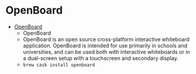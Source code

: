 # OpenBoard
- [OpenBoard](https://openboard.ch/index.en.html)
  -  OpenBoard
  - OpenBoard is an open source cross-platform interactive whiteboard application. OpenBoard is intended for use primarily in schools and universities, and can be used both with interactive whiteboards or in a dual-screen setup with a touchscreen and secondary display.
  - `brew cask install openboard`
